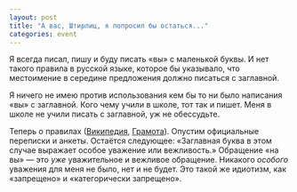 ```yaml
---
layout: post
title: "А вас, Штирлиц, я попросил бы остаться..."
categories: event
---
```

Я всегда писал, пишу и буду писать «вы» с маленькой буквы. И нет такого правила в русской языке, которое бы указывало, что местоимение в середине предложения должно писаться с заглавной.

Я ничего не имею против использования кем бы то ни было написания «вы» с заглавной. Кого чему учили в школе, тот так и пишет. Меня в школе не учили писать с заглавной, уж не обессудьте.

Теперь о правилах ([Википедия](https://ru.wikipedia.org/wiki/Вы), [Грамота](https://www.gramota.ru/spravka/letters/?rub=rubric_88)). Опустим официальные переписки и анкеты. Остаётся следующее: «Заглавная буква в этом случае выражает особое уважение или вежливость.» Обращение «на вы» — это *уже* уважительное и вежливое обращение. Никакого *особого* уважения для меня не было, нет и не будет. Это такой же идиотизм, как «запрещено» и «категорически запрещено».
